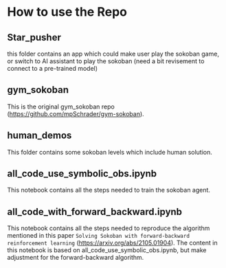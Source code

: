 # How to use the Repo

## Star_pusher

this folder contains an app which could make user play the sokoban game, or switch to AI assistant to play the sokoban (need a bit revisement to connect to a pre-trained model)

## gym_sokoban

This is the original gym_sokoban repo (https://github.com/mpSchrader/gym-sokoban).

## human_demos

This folder contains some sokoban levels which include human solution.

## all_code_use_symbolic_obs.ipynb

This notebook contains all the steps needed to train the sokoban agent.

## all_code_with_forward_backward.ipynb

This notebook contains all the steps needed to reproduce the algorithm mentioned in this paper `Solving Sokoban with forward-backward reinforcement learning` (https://arxiv.org/abs/2105.01904). The content in this notebook is based on all_code_use_symbolic_obs.ipynb, but make adjustment for the forward-backward algorithm.

